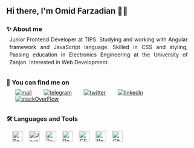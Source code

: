 <div style="margin: 8px">
  <h2 style="margin: 0">Hi there, I'm Omid Farzadian 👋🏻</h2>
  <br />
  <section>
    <h3 style="margin: 8px 0"><strong>✨ About me</strong></h3>
    <p style="margin: 8px 8px; line-height: 20px; text-align: justify">
      Junior Frontend Developer at TIPS. Studying and working with Angular
      framework and JavaScript language. Skilled in CSS and styling, Passing
      education in Electronics Engineering at the University of Zanjan.
      Interested in Web Development.
    </p>
  </section>
  <br />
  <section>
    <h3 style="margin: 8px 0"><strong>🔗 You can find me on</strong></h3>
    <div
      style="display: flex; flex-wrap: wrap; flex-direction: row; margin: 8px"
    >
      <a href="mailto:farzadian.omid@gmail.com">
        <img
          src="https://img.shields.io/badge/Gmail-D14836?style=for-the-badge&logo=gmail&logoColor=white"
          alt="mail"
          style="margin: 0 1rem"
        />
      </a>
      <a href="https://telegram.me/omidfarzadian">
        <img
          src="https://img.shields.io/badge/Telegram-2CA5E0?style=for-the-badge&logo=telegram&logoColor=white"
          alt="telegram"
          style="margin: 0 1rem"
        />
      </a>
      <a href="https://twitter.com/omidfarzadian">
        <img
          src="https://img.shields.io/badge/Twitter-1DA1F2?style=for-the-badge&logo=twitter&logoColor=white"
          alt="twitter"
          style="margin: 0 1rem"
        />
      </a>
      <a href="https://linkedin.com/in/omid-farzadian-026a7a203/">
        <img
          src="https://img.shields.io/badge/LinkedIn-0077B5?style=for-the-badge&logo=linkedin&logoColor=white"
          alt="linkedin"
          style="margin: 0 1rem"
        />
      </a>
      <a href="https://stackoverflow.com/users/17541219/omidfarzadian">
        <img
          src="https://img.shields.io/badge/Stack_Overflow-FE7A16?style=for-the-badge&logo=stack-overflow&logoColor=white"
          alt="stackOverFlow"
          style="margin: 0 1rem"
        />
      </a>
    </div>
  </section>
  <br />
  <section>
    <h3 style="margin: 8px 0"><strong>🛠️ Languages and Tools</strong></h3>
    <div
      style="display: flex; flex-wrap: wrap; flex-direction: row; margin: 8px"
    >
      <a href="https://angular.io/" title="Angular"
        ><img
          src="https://github.com/get-icon/geticon/raw/master/icons/angular-icon.svg"
          alt="RxJS"
          width="28px"
          height="28px"
          style="margin: 8px"
      /></a>
      <a
        href="https://developer.mozilla.org/en-US/docs/Web/JavaScript"
        title="JavaScript"
        ><img
          src="https://github.com/get-icon/geticon/raw/master/icons/javascript.svg"
          alt="JavaScript"
          width="28px"
          height="28px"
          style="margin: 8px"
      /></a>
      <a href="https://www.typescriptlang.org/" title="Typescript"
        ><img
          src="https://github.com/get-icon/geticon/raw/master/icons/typescript-icon.svg"
          alt="Typescript"
          width="28px"
          height="28px"
          style="margin: 8px"
      /></a>
      <a href="https://rxjs.dev/" title="RxJS"
        ><img
          src="https://github.com/get-icon/geticon/raw/master/icons/reactivex.svg"
          alt="RxJS"
          width="28px"
          height="28px"
          style="margin: 8px"
      /></a>
      <a href="https://www.w3.org/Style/CSS/Overview.en.html/" title="CSS"
        ><img
          src="https://github.com/get-icon/geticon/raw/master/icons/css-3.svg"
          alt="CSS"
          width="28px"
          height="28px"
          style="margin: 8px"
      /></a>
      <a href="https://nodejs.org/" title="NodeJS"
        ><img
          src="https://github.com/get-icon/geticon/raw/master/icons/nodejs-icon.svg"
          alt="NodeJS"
          width="28px"
          height="28px"
          style="margin: 8px"
      /></a>
      <a href="https://git-scm.com/" title="Git"
        ><img
          src="https://github.com/get-icon/geticon/raw/master/icons/git-icon.svg"
          alt="Git"
          width="28px"
          height="28px"
          style="margin: 8px"
      /></a>
    </div>
  </section>
</div>
